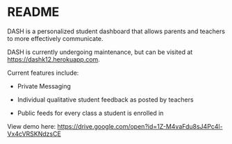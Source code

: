 # README

DASH is a personalized student dashboard that allows parents and teachers to more effectively communicate.

DASH is currently undergoing maintenance, but can be visited at https://dashk12.herokuapp.com.

Current features include:

* Private Messaging

* Individual qualitative student feedback as posted by teachers

* Public feeds for every class a student is enrolled in

View demo here: https://drive.google.com/open?id=1Z-M4vaFdu8sJ4Pc4l-Vx4cVRSKNdzsCE
